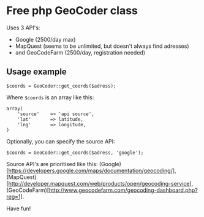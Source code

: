 Free php GeoCoder class
========

Uses 3 API's: 
- Google (2500/day max) 
- MapQuest (seems to be unlimited, but doesn't always find adresses)
- and GeoCodeFarm (2500/day, registration needed)


Usage example
--------------------

    $coords = GeoCoder::get_coords($adress);
    
Where `$coords` is an array like this:

    array(
        'source'    => 'api source',
        'lat'		=> latitude,
        'lng'		=> longitude,
    )
    
Optionally, you can specify the source API:

    $coords = GeoCoder::get_coords($adress, 'google');
    
Source API's are prioritised like this: (Google)[https://developers.google.com/maps/documentation/geocoding/], (MapQuest)[http://developer.mapquest.com/web/products/open/geocoding-service], (GeoCodeFarm)[http://www.geocodefarm.com/geocoding-dashboard.php?reg=1].

Have fun!
